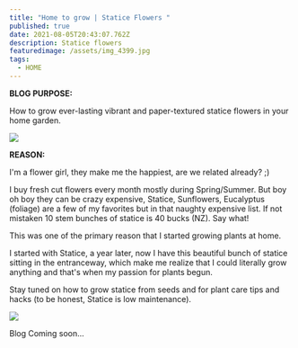```yaml
---
title: "Home to grow | Statice Flowers "
published: true
date: 2021-08-05T20:43:07.762Z
description: Statice flowers
featuredimage: /assets/img_4399.jpg
tags:
  - HOME
---
```

**BLOG PURPOSE:** 

How to grow ever-lasting vibrant and paper-textured statice flowers in your home garden. 

![](/assets/img_4814.jpg)

**REASON:** 

I'm a flower girl, they make me the happiest, are we related already? ;) 

I buy fresh cut flowers every month mostly during Spring/Summer. But boy oh boy they can be crazy expensive, Statice, Sunflowers, Eucalyptus (foliage) are a few of my favorites but in that naughty expensive list. If not mistaken 10 stem bunches of statice is 40 bucks (NZ). Say what! 

This was one of the primary reason that I started growing plants at home. 

I started with Statice, a year later, now I have this beautiful bunch of statice sitting in the entranceway, which make me realize that I could literally grow anything and that's when my passion for plants begun. 

Stay tuned on how to grow statice from seeds and for plant care tips and hacks (to be honest, Statice is low maintenance).

![](/assets/img_3553_jpg.jpg)

Blog Coming soon...